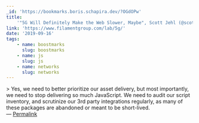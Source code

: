 ```yaml
---
_id: 'https://bookmarks.boris.schapira.dev/?OGdOPw'
title:
    '"5G Will Definitely Make the Web Slower, Maybe", Scott Jehl (@scottjehl)'
link: 'https://www.filamentgroup.com/lab/5g/'
date: '2019-09-16'
tags:
    - name: boostmarks
      slug: boostmarks
    - name: js
      slug: js
    - name: networks
      slug: networks
---
```


&gt; Yes, we need to better prioritize our asset delivery, but most importantly,
we need to stop delivering so much JavaScript. We need to audit our script
inventory, and scrutinize our 3rd party integrations regularly, as many of these
packages are abandoned or meant to be short-lived. <br>&#8212;
<a href="https://bookmarks.boris.schapira.dev/?OGdOPw" title="Permalink">Permalink</a>
